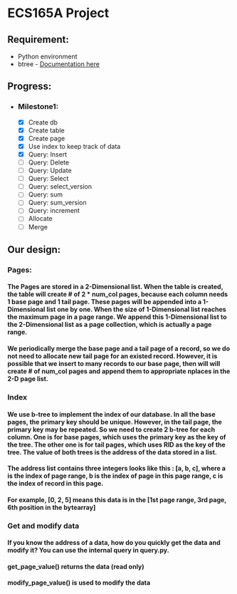 # ECS165A Project

## Requirement:
* Python environment
* btree - [Documentation here](https://pypi.org/project/BTrees/#files)


## Progress:

* ### Milestone1:
    - [x] Create db 
    - [x] Create table
    - [x] Create page
    - [x] Use index to keep track of data
    - [x] Query: Insert
    - [ ] Query: Delete
    - [ ] Query: Update
    - [ ] Query: Select
    - [ ] Query: select_version
    - [ ] Query: sum
    - [ ] Query: sum_version
    - [ ] Query: increment
    - [ ] Allocate
    - [ ] Merge

## Our design:
### Pages:
 #### The Pages are stored in a 2-Dimensional list. When the table is created, the table will create # of 2 * num_col pages, because each column needs 1 base page and 1 tail page. These pages will be appended into a 1-Dimensional list one by one. When the size of 1-Dimensional list reaches the maximum page in a page range. We append this 1-Dimensional list to the 2-Dimensional list as a page collection, which is actually a page range.

#### We periodically merge the base page and a tail page of a record, so we do not need to allocate new tail page for an existed record. However, it is possible that we insert to many records to our base page, then will will create # of num_col pages and append them to appropriate nplaces in the 2-D page list.

### Index
#### We use b-tree to implement the index of our database. In all the base pages, the primary key should be unique. However, in the tail page, the primary key may be repeated. So we need to create 2 b-tree for each column. One is for base pages, which uses the primary key as the key of the tree. The other one is for tail pages, which uses RID as the key of the tree. The value of both trees is the address of the data stored in a list. 

#### The address list contains three integers looks like this : [a, b, c], where a is the index of page range, b is the index of page in this page range, c is the index of record in this page.

#### For example, [0, 2, 5] means this data is in the [1st page range, 3rd page, 6th position in the bytearray]

### Get and modify data

#### If you know the address of a data, how do you quickly get the data and modify it? You can use the internal query in query.py. 

#### get_page_value() returns the data (read only)

#### modify_page_value() is used to modify the data
